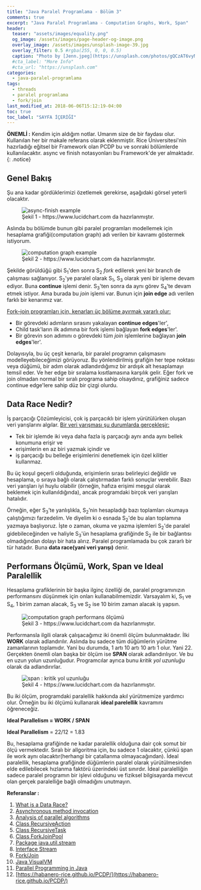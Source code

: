 ```yaml
---
title: "Java Paralel Programlama - Bölüm 3"
comments: true
excerpt: "Java Paralel Programlama - Computation Graphs, Work, Span"
header:
  teaser: "assets/images/equality.png"
  og_image: /assets/images/page-header-og-image.png
  overlay_image: /assets/images/unsplash-image-39.jpg
  overlay_filter: 0.5 #rgba(255, 0, 0, 0.5)
  caption: "Photo by [Jenn.jpeg](https://unsplash.com/photos/gQCzAT6vyN4) on Unsplash"
  #cta_label: "More Info"
  #cta_url: "https://unsplash.com"
categories:
  - java-paralel-programlama
tags:
  - threads
  - paralel programlama
  - fork/join
last_modified_at: 2018-06-06T15:12:19-04:00
toc: true
toc_label: "SAYFA İÇERİĞİ"
---
```




**ÖNEMLİ :** Kendim için aldığım notlar. Umarım size de bir faydası olur. Kullanılan her bir makale referans olarak eklenmiştir. Rice Üniversitesi'nin hazırladığı eğitsel bir Framework olan PCDP bu ve sonraki bölümlerde kullanılacaktır. async ve finish notasyonları bu Framework'de yer almaktadır.
{: .notice}

## Genel Bakış

Şu ana kadar gördüklerimizi özetlemek gerekirse, aşağıdaki görsel yeterli olacaktır.

<figure >
  <img src="{{ site.url }}{{ site.baseurl }}/assets/images/2019-08-11-Java-paralel-programlama3/async-finish4.jpeg" alt="async-finish example">
  <figcaption>Şekil 1 - https://www.lucidchart.com da hazırlanmıştır.</figcaption>
</figure>

Aslında bu bölümde bunun gibi paralel programları modellemek için hesaplama grafiği(computation graph) adı verilen bir kavramı göstermek istiyorum.

<figure >
  <img src="{{ site.url }}{{ site.baseurl }}/assets/images/2019-08-11-Java-paralel-programlama3/comp_graph1.jpeg" alt="computation graph example">
  <figcaption>Şekil 2 - https://www.lucidchart.com da hazırlanmıştır.</figcaption>
</figure>

Şekilde görüldüğü gibi S<sub>1</sub>'den sonra S<sub>2</sub> *fork* edilerek yeni bir branch de çalışması sağlanıyor. S<sub>2</sub>'ye paralel olarak S<sub>1</sub>, S<sub>3</sub> olarak yeni bir işleme devam ediyor. Buna **continue** işlemi denir. S<sub>3</sub>'ten sonra da aynı görev S<sub>4</sub>'te devam etmek istiyor. Ama burada bu *join* işlemi var. Bunun için **join edge** adı verilen farklı bir kenarımız var.

<u>Fork–join programları için, kenarları üç bölüme ayırmak yararlı olur:</u>

- Bir görevdeki adımların sırasını yakalayan **continue edges**'ler',
- Child task'ların ilk adımına bir fork işlemi bağlayan **fork edges**'ler'.
- Bir görevin son adımını o görevdeki tüm *join* işlemlerine bağlayan **join edges**'ler'.

Dolayısıyla, bu üç çeşit kenarla, bir paralel programın çalışmasını modelleyebileceğimizi görüyoruz. Bu yönlendirilmiş grafiğin her tepe noktası veya düğümü, bir adım olarak adlandırdığımız bir ardışık alt hesaplamayı temsil eder. Ve her edge bir sıralama kısıtlamasına karşılık gelir. Eğer fork ve join olmadan normal bir sıralı programa sahip olsaydınız, grafiğiniz sadece continue edge'lere sahip düz bir çizgi olurdu.

## Data Race Nedir?
İş parçacığı Çözümleyicisi, çok iş parçacıklı bir işlem yürütülürken oluşan veri yarışlarını algılar. <u>Bir veri yarışması şu durumlarda gerçekleşir:</u>

- Tek bir işlemde iki veya daha fazla iş parçacığı aynı anda aynı bellek konumuna erişir ve
- erişimlerin en az biri yazmak içindir ve
- iş parçacığı bu belleğe erişimlerini denetlemek için özel kilitler kullanmaz.

Bu üç koşul geçerli olduğunda, erişimlerin sırası belirleyici değildir ve hesaplama, o sıraya bağlı olarak çalıştırmadan farklı sonuçlar verebilir. Bazı veri yarışları iyi huylu olabilir (örneğin, hafıza erişimi meşgul olarak beklemek için kullanıldığında), ancak programdaki birçok veri yarışları hatalıdır.

Örneğin, eğer S<sub>3</sub>’te yanlışlıkla, S<sub>2</sub>’nin hesapladığı bazı toplamları okumaya çalıştığımızı farzedelim. Ve diyelim ki o esnada S<sub>2</sub>'de bu alan toplamına yazmaya başlıyoruz. İşte o zaman, okuma ve yazma işlemleri S<sub>2</sub>'de paralel gidebileceğinden ve haliyle S<sub>3</sub>'ün hesaplama grafiğinde S<sub>2</sub> ile bir bağlantısı olmadığından dolayı bir hata alırız. Paralel programlamada bu çok zararlı bir tür hatadır. Buna **data race(yani veri yarışı)** denir.   

## Performans Ölçümü, Work, Span ve Ideal Paralellik
Hesaplama grafiklerinin bir başka ilginç özelliği de, paralel programınızın performansını düşünmek için onları kullanabilmemizdir. Varsayalım ki, S<sub>1</sub> ve S<sub>4</sub>, 1 birim zaman alacak, S<sub>3</sub> ve S<sub>2</sub> ise 10 birim zaman alacak iş yapsın.

<figure >
  <img src="{{ site.url }}{{ site.baseurl }}/assets/images/2019-08-11-Java-paralel-programlama3/comp_graph2.jpeg" alt="computation graph performans ölçümü">
  <figcaption>Şekil 3 - https://www.lucidchart.com da hazırlanmıştır.</figcaption>
</figure>

Performansla ilgili olarak çalışacağımız iki önemli ölçüm bulunmaktadır. İlki **WORK** olarak adlandırılır. Aslında bu sadece tüm düğümlerin yürütme zamanlarının toplamıdır. Yani bu durumda, 1 artı 10 artı 10 artı 1 olur. Yani 22. Gerçekten önemli olan başka bir ölçüm ise **SPAN** olarak adlandırılıyor. Ve bu en uzun yolun uzunluğudur. Programcılar ayrıca bunu *kritik yol uzunluğu* olarak da adlandırırlar.

<figure >
  <img src="{{ site.url }}{{ site.baseurl }}/assets/images/2019-08-11-Java-paralel-programlama3/comp_graph3.jpeg" alt="span : kritik yol uzunluğu">
  <figcaption>Şekil 4 - https://www.lucidchart.com da hazırlanmıştır.</figcaption>
</figure>

Bu iki ölçüm, programdaki paralellik hakkında akıl yürütmemize yardımcı olur. Örneğin bu iki ölçümü kullanarak **ideal parelellik** kavramını öğreneceğiz.

**Ideal Parallelism = WORK / SPAN**

**Ideal Parallelism** = 22/12
                  = 1.83

Bu, hesaplama grafiğinde ne kadar paralellik olduğuna dair çok somut bir ölçü vermektedir. Sıralı bir allgoritma için, bu sadece 1 olacaktır, çünkü span ile work aynı olacaktır(herhangi bir çatallanma olmayacağından). İdeal paralellik, hesaplama grafiğinde düğümlerin paralel olarak yürütülmesinden elde edilebilecek hızlanma faktörü üzerindeki üst sınırdır. İdeal paralelliğin sadece paralel programın bir işlevi olduğunu ve fiziksel bilgisayarda mevcut olan gerçek paralelliğe bağlı olmadığını unutmayın.

**Referanslar :**

1. [What is a Data Race?](https://docs.oracle.com/cd/E19205-01/820-0619/geojs/index.html)
2. [Asynchronous method invocation](https://en.wikipedia.org/wiki/Asynchronous_method_invocation)
3. [Analysis of parallel algorithms](https://en.wikipedia.org/wiki/Analysis_of_parallel_algorithms)
4. [Class RecursiveAction](https://docs.oracle.com/javase/8/docs/api/java/util/concurrent/RecursiveAction.html)
5. [Class RecursiveTask](http://docs.oracle.com/javase/8/docs/api/?java/util/concurrent/RecursiveTask.html)
6. [Class ForkJoinPool](https://docs.oracle.com/javase/8/docs/api/java/util/concurrent/ForkJoinPool.html)
7. [Package java.util.stream](https://docs.oracle.com/javase/8/docs/api/java/util/stream/package-summary.html)
8. [Interface Stream](https://docs.oracle.com/javase/8/docs/api/java/util/stream/Stream.html)
9. [Fork/Join](https://docs.oracle.com/javase/tutorial/essential/concurrency/forkjoin.html)
10. [Java VisualVM](http://docs.oracle.com/javase/7/docs/technotes/guides/visualvm/)
11. [Parallel Programming in Java](https://www.coursera.org/learn/parallel-programming-in-java/home/welcome)
12. [https://habanero-rice.github.io/PCDP/](https://habanero-rice.github.io/PCDP/)

